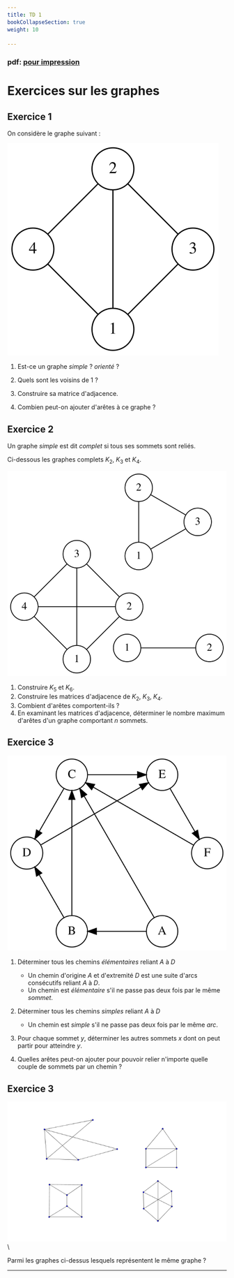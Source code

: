 ```yaml
---
title: TD 1
bookCollapseSection: true
weight: 10

---
```


### pdf: [pour impression](/uploads/docnsitale/graphes/3_td_bases.pdf)

# Exercices sur les graphes

## Exercice 1

On considère le graphe suivant :

![graph_000.svg](graph_000.svg)


1.  Est-ce un graphe _simple_ ? _orienté_ ?



2.  Quels sont les voisins de $1$ ?



3.  Construire sa matrice d'adjacence.

    


4. Combien peut-on ajouter d'arêtes à ce graphe ?

## Exercice 2

Un graphe _simple_ est dit _complet_ si tous ses sommets sont reliés.

Ci-dessous les graphes complets $K_2$, $K_3$ et $K_4$.

![graph_001.svg](graph_001.svg)



1.  Construire $K_5$ et $K_6$.
2.  Construire les matrices d'adjacence de $K_2$, $K_3$, $K_4$.
3.  Combient d'arêtes comportent-ils ?
4.  En examinant les matrices d'adjacence, déterminer le nombre maximum d'arêtes
    d'un graphe comportant $n$ sommets.

    

## Exercice 3

![graph_002.svg](graph_002.svg)


1.  Déterminer tous les chemins _élémentaires_ reliant $A$ à $D$

    *   Un chemin d'origine $A$ et d'extremité $D$ est une suite d'arcs consécutifs
        reliant $A$ à $D$.
    *   Un chemin est _élémentaire_ s'il ne passe pas deux fois par le même _sommet_.

    
2.  Déterminer tous les chemins _simples_ reliant $A$ à $D$

    *   Un chemin est _simple_ s'il ne passe pas deux fois par le même _arc_.

    

3.  Pour chaque sommet $y$, déterminer les autres sommets $x$ dont on peut
    partir pour atteindre $y$.

    
4.  Quelles arêtes peut-on ajouter pour pouvoir relier n'importe quelle couple
    de sommets par un chemin ?

    
## Exercice 3

![exo1](../intro/img/exo1.png)\

Parmi les graphes ci-dessus lesquels représentent le même graphe ?




---
